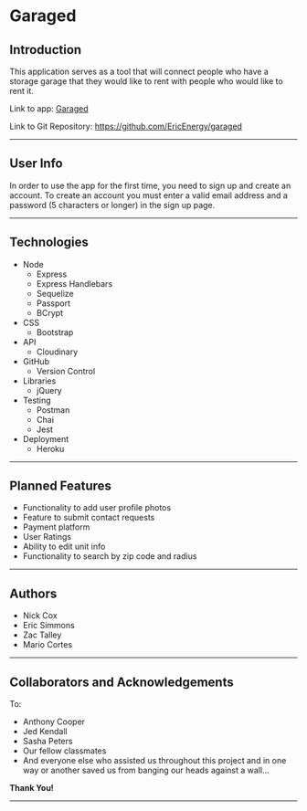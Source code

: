 # Garaged

## Introduction
This application serves as a tool that will connect people who have a storage garage that they would like to rent with people who would like to rent it.

Link to app: [Garaged](https://whispering-dusk-10991.herokuapp.com/)

Link to Git Repository: https://github.com/EricEnergy/garaged

---

## User Info

In order to use the app for the first time, you need to sign up and create an account. To create an account you must enter a valid email address and a password (5 characters or longer) in the sign up page.

---

## Technologies
- Node
    - Express
    - Express Handlebars
    - Sequelize
    - Passport
    - BCrypt
- CSS
    - Bootstrap
- API
    - Cloudinary
- GitHub
    - Version Control
- Libraries
    - jQuery
- Testing
    - Postman
    - Chai
    - Jest
- Deployment
    - Heroku

---

## Planned Features

- Functionality to add user profile photos
- Feature to submit contact requests
- Payment platform
- User Ratings
- Ability to edit unit info
- Functionality to search by zip code and radius

---

## Authors
- Nick Cox
- Eric Simmons
- Zac Talley
- Mario Cortes

---

## Collaborators and Acknowledgements
To:
- Anthony Cooper
- Jed Kendall
- Sasha Peters
- Our fellow classmates
- And everyone else who assisted us throughout this project and in one way or another saved us from banging our heads against a wall...

**Thank You!**

---
